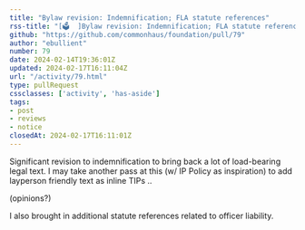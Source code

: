 ```yaml
---
title: "Bylaw revision: Indemnification; FLA statute references"
rss-title: "[🗳️  ]Bylaw revision: Indemnification; FLA statute references"
github: "https://github.com/commonhaus/foundation/pull/79"
author: "ebullient"
number: 79
date: 2024-02-14T19:36:01Z
updated: 2024-02-17T16:11:04Z
url: "/activity/79.html"
type: pullRequest
cssclasses: ['activity', 'has-aside']
tags:
- post
- reviews
- notice
closedAt: 2024-02-17T16:11:01Z
---
```

Significant revision to indemnification to bring back a lot of load-bearing legal text. I may take another pass at this (w/ IP Policy as inspiration) to add layperson friendly text as inline TIPs .. 

(opinions?)

I also brought in additional statute references related to officer liability.
